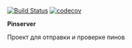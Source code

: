 [![Build Status](https://travis-ci.org/pilsik/pinserver.svg?branch=master)](https://travis-ci.org/pilsik/pinserver)
[![codecov](https://codecov.io/gh/pilsik/pinserver/branch/master/graph/badge.svg)](https://codecov.io/gh/pilsik/pinserver)

**Pinserver**

Проект для отправки и проверке пинов